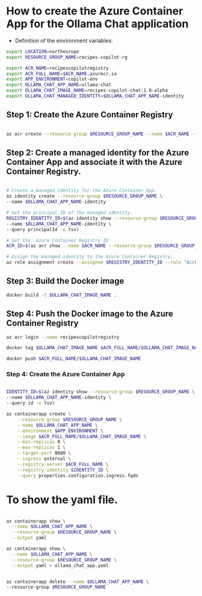 # How to create the Azure Container App for the Ollama Chat application


* Definition of the environment variables:

```bash
export LOCATION=northeurope
export RESOURCE_GROUP_NAME=recipes-copilot-rg

export ACR_NAME=recipescopilotregistry
export ACR_FULL_NAME=$ACR_NAME.azurecr.io
export APP_ENVIRONMENT=copilot-env
export OLLAMA_CHAT_APP_NAME=ollama-chat
export OLLAMA_CHAT_IMAGE_NAME=recipes-copilot-chat:1.0-alpha
export OLLAMA_CHAT_MANAGED_IDENTITY=$OLLAMA_CHAT_APP_NAME-identity
```

## Step 1: Create the Azure Container Registry

```bash

az acr create --resource-group $RESOURCE_GROUP_NAME --name $ACR_NAME --sku Basic --location $LOCATION

```

## Step 2: Create a managed identity for the Azure Container App and associate it with the Azure Container Registry.

```bash

# Create a managed identity for the Azure Container App.
az identity create --resource-group $RESOURCE_GROUP_NAME \
--name $OLLAMA_CHAT_APP_NAME-identity

# Get the principal ID of the managed identity.
REGISTRY_IDENTITY_ID=$(az identity show --resource-group $RESOURCE_GROUP_NAME \
--name $OLLAMA_CHAT_APP_NAME-identity \
--query principalId -o tsv)

# Get the  Azure Container Registry ID
ACR_ID=$(az acr show --name $ACR_NAME --resource-group $RESOURCE_GROUP_NAME --query id --output tsv)

# Assign the managed identity to the Azure Container Registry.
az role assignment create --assignee $REGISTRY_IDENTITY_ID --role "AcrPull" --scope $ACR_ID

```

## Step 3: Build the Docker image

```bash
docker build -t $OLLAMA_CHAT_IMAGE_NAME .
```

## Step 4: Push the Docker image to the Azure Container Registry

```bash
az acr login --name recipescopilotregistry

docker tag $OLLAMA_CHAT_IMAGE_NAME $ACR_FULL_NAME/$OLLAMA_CHAT_IMAGE_NAME

docker push $ACR_FULL_NAME/$OLLAMA_CHAT_IMAGE_NAME
```

### Step 4: Create the Azure Container App

```bash

IDENTITY_ID=$(az identity show --resource-group $RESOURCE_GROUP_NAME \
--name $OLLAMA_CHAT_APP_NAME-identity \
--query id -o tsv)

az containerapp create \
    --resource-group $RESOURCE_GROUP_NAME \
    --name $OLLAMA_CHAT_APP_NAME \
    --environment $APP_ENVIRONMENT \
    --image $ACR_FULL_NAME/$OLLAMA_CHAT_IMAGE_NAME \
    --min-replicas 0 \
    --max-replicas 1 \
    --target-port 8080 \
    --ingress external \
    --registry-server $ACR_FULL_NAME \
    --registry-identity $IDENTITY_ID \
    --query properties.configuration.ingress.fqdn

```

# To show the yaml file.

```bash

az containerapp show \
  --name $OLLAMA_CHAT_APP_NAME \
  --resource-group $RESOURCE_GROUP_NAME \
  --output yaml

az containerapp show \
  --name $OLLAMA_CHAT_APP_NAME \
  --resource-group $RESOURCE_GROUP_NAME \
  --output yaml > ollama_chat_app.yaml


az containerapp delete --name $OLLAMA_CHAT_APP_NAME \
--resource-group $RESOURCE_GROUP_NAME
```


